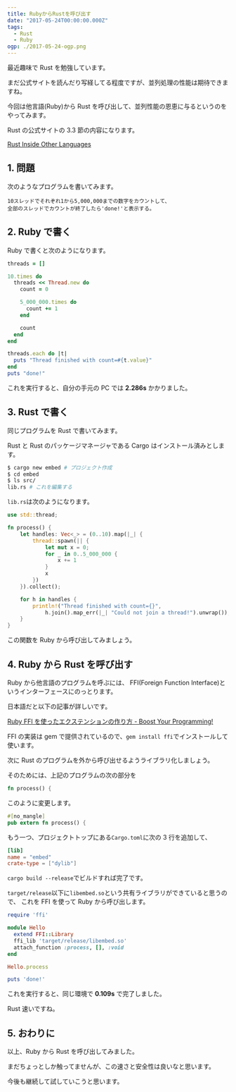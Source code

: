```yaml
---
title: RubyからRustを呼び出す
date: "2017-05-24T00:00:00.000Z"
tags:
  - Rust
  - Ruby
ogp: ./2017-05-24-ogp.png
---
```


最近趣味で Rust を勉強しています。

まだ公式サイトを読んだり写経してる程度ですが、並列処理の性能は期待できますね。

今回は他言語(Ruby)から Rust を呼び出して、並列性能の恩恵に与るというのをやってみます。

Rust の公式サイトの 3.3 節の内容になります。

[Rust Inside Other Languages](https://rust-lang-ja.github.io/the-rust-programming-language-ja/1.6/book/rust-inside-other-languages.html)

## **1. 問題**

次のようなプログラムを書いてみます。

```
10スレッドでそれぞれ1から5,000,000までの数字をカウントして、
全部のスレッドでカウントが終了したら'done!'と表示する。
```

## **2. Ruby で書く**

Ruby で書くと次のようになります。

```rb
threads = []

10.times do
  threads << Thread.new do
    count = 0

    5_000_000.times do
      count += 1
    end

    count
  end
end

threads.each do |t|
  puts "Thread finished with count=#{t.value}"
end
puts "done!"
```

これを実行すると、自分の手元の PC では **2.286s** かかりました。

## **3. Rust で書く**

同じプログラムを Rust で書いてみます。

Rust と Rust のパッケージマネージャである Cargo はインストール済みとします。

```sh
$ cargo new embed # プロジェクト作成
$ cd embed
$ ls src/
lib.rs # これを編集する
```

`lib.rs`は次のようになります。

```rust
use std::thread;

fn process() {
    let handles: Vec<_> = (0..10).map(|_| {
        thread::spawn(|| {
            let mut x = 0;
            for _ in 0..5_000_000 {
                x += 1
            }
            x
        })
    }).collect();

    for h in handles {
        println!("Thread finished with count={}",
            h.join().map_err(|_| "Could not join a thread!").unwrap());
    }
}
```

この関数を Ruby から呼び出してみましょう。

## **4. Ruby から Rust を呼び出す**

Ruby から他言語のプログラムを呼ぶには、
FFI(Foreign Function Interface)というインターフェースにのっとります。

日本語だと以下の記事が詳しいです。

[Ruby FFI を使ったエクステンションの作り方 - Boost Your Programming!](http://kazegusuri.hateblo.jp/entry/2014/03/02/192729)

FFI の実装は gem で提供されているので、`gem install ffi`でインストールして使います。

次に Rust のプログラムを外から呼び出せるようライブラリ化しましょう。

そのためには、上記のプログラムの次の部分を

```rust
fn process() {
```

このように変更します。

```rust
#[no_mangle]
pub extern fn process() {
```

もう一つ、プロジェクトトップにある`Cargo.toml`に次の 3 行を追加して、

```toml
[lib]
name = "embed"
crate-type = ["dylib"]
```

`cargo build --release`でビルドすれば完了です。

`target/release`以下に`libembed.so`という共有ライブラリができていると思うので、
これを FFI を使って Ruby から呼び出します。

```rb
require 'ffi'

module Hello
  extend FFI::Library
  ffi_lib 'target/release/libembed.so'
  attach_function :process, [], :void
end

Hello.process

puts 'done!'
```

これを実行すると、同じ環境で **0.109s** で完了しました。

Rust 速いですね。

## **5. おわりに**

以上、Ruby から Rust を呼び出してみました。

まだちょっとしか触ってませんが、この速さと安全性は良いなと思います。

今後も継続して試していこうと思います。
